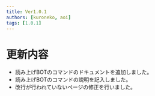 ```yaml
---
title: Ver1.0.1
authors: [kuroneko, aoi]
tags: [1.0.1]
---
```


# 更新内容
- 読み上げBOTのコマンドのドキュメントを追加しました。
- 読み上げBOTのコマンドの説明を記入しました。
- 改行が行われていないページの修正を行いました。